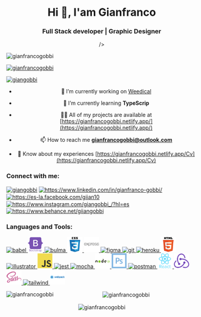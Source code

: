 <h1 align="center">Hi 👋, I'am Gianfranco</h1>
<h3 align="center">Full Stack developer | Graphic Designer</h3>

<div align="center" 
 <img src="https://media3.giphy.com/media/vzO0Vc8b2VBLi/giphy.gif?cid=ecf05e47yvug7aqn86xx86homjzru3odq1r4po6xm62k9oop&rid=giphy.gif&ct=g" alt="html5" /> 
 />


<p align="left"> <img src="https://komarev.com/ghpvc/?username=gianfrancogobbi&label=Profile%20views&color=0e75b6&style=flat" alt="gianfrancogobbi" /> </p>

<p align="left"> <a href="https://github.com/ryo-ma/github-profile-trophy"><img src="https://github-profile-trophy.vercel.app/?username=gianfrancogobbi" alt="gianfrancogobbi" /></a> </p>

<p align="left"> <a href="https://twitter.com/giangobbi" target="blank"><img src="https://img.shields.io/twitter/follow/giangobbi?logo=twitter&style=for-the-badge" alt="giangobbi" /></a> </p>

- 🔭 I’m currently working on [Weedical](https://weedical.netlify.app/)

- 🌱 I’m currently learning **TypeScrip**

- 👨‍💻 All of my projects are available at [https://gianfrancogobbi.netlify.app/](https://gianfrancogobbi.netlify.app/)

- 📫 How to reach me **gianfrancogobbi@outlook.com**

- 📄 Know about my experiences [https://gianfrancogobbi.netlify.app/Cv](https://gianfrancogobbi.netlify.app/Cv)

<h3 align="left">Connect with me:</h3>
<p align="left">
<a href="https://twitter.com/giangobbi" target="blank"><img align="center" src="https://raw.githubusercontent.com/rahuldkjain/github-profile-readme-generator/master/src/images/icons/Social/twitter.svg" alt="giangobbi" height="30" width="40" /></a>
<a href="https://linkedin.com/in/https://www.linkedin.com/in/gianfranco-gobbi/" target="blank"><img align="center" src="https://raw.githubusercontent.com/rahuldkjain/github-profile-readme-generator/master/src/images/icons/Social/linked-in-alt.svg" alt="https://www.linkedin.com/in/gianfranco-gobbi/" height="30" width="40" /></a>
<a href="https://fb.com/https://es-la.facebook.com/giian10" target="blank"><img align="center" src="https://raw.githubusercontent.com/rahuldkjain/github-profile-readme-generator/master/src/images/icons/Social/facebook.svg" alt="https://es-la.facebook.com/giian10" height="30" width="40" /></a>
<a href="https://instagram.com/https://www.instagram.com/giangobbi_/?hl=es" target="blank"><img align="center" src="https://raw.githubusercontent.com/rahuldkjain/github-profile-readme-generator/master/src/images/icons/Social/instagram.svg" alt="https://www.instagram.com/giangobbi_/?hl=es" height="30" width="40" /></a>
<a href="https://www.behance.net/https://www.behance.net/giiangobbi" target="blank"><img align="center" src="https://raw.githubusercontent.com/rahuldkjain/github-profile-readme-generator/master/src/images/icons/Social/behance.svg" alt="https://www.behance.net/giiangobbi" height="30" width="40" /></a>
</p>

<h3 align="left">Languages and Tools:</h3>
<p align="left"> <a href="https://babeljs.io/" target="_blank" rel="noreferrer"> <img src="https://www.vectorlogo.zone/logos/babeljs/babeljs-icon.svg" alt="babel" width="40" height="40"/> </a> <a href="https://getbootstrap.com" target="_blank" rel="noreferrer"> <img src="https://raw.githubusercontent.com/devicons/devicon/master/icons/bootstrap/bootstrap-plain-wordmark.svg" alt="bootstrap" width="40" height="40"/> </a> <a href="https://bulma.io/" target="_blank" rel="noreferrer"> <img src="https://raw.githubusercontent.com/gilbarbara/logos/804dc257b59e144eaca5bc6ffd16949752c6f789/logos/bulma.svg" alt="bulma" width="40" height="40"/> </a> <a href="https://www.w3schools.com/css/" target="_blank" rel="noreferrer"> <img src="https://raw.githubusercontent.com/devicons/devicon/master/icons/css3/css3-original-wordmark.svg" alt="css3" width="40" height="40"/> </a> <a href="https://expressjs.com" target="_blank" rel="noreferrer"> <img src="https://raw.githubusercontent.com/devicons/devicon/master/icons/express/express-original-wordmark.svg" alt="express" width="40" height="40"/> </a> <a href="https://www.figma.com/" target="_blank" rel="noreferrer"> <img src="https://www.vectorlogo.zone/logos/figma/figma-icon.svg" alt="figma" width="40" height="40"/> </a> <a href="https://git-scm.com/" target="_blank" rel="noreferrer"> <img src="https://www.vectorlogo.zone/logos/git-scm/git-scm-icon.svg" alt="git" width="40" height="40"/> </a> <a href="https://heroku.com" target="_blank" rel="noreferrer"> <img src="https://www.vectorlogo.zone/logos/heroku/heroku-icon.svg" alt="heroku" width="40" height="40"/> </a> <a href="https://www.w3.org/html/" target="_blank" rel="noreferrer"> <img src="https://raw.githubusercontent.com/devicons/devicon/master/icons/html5/html5-original-wordmark.svg" alt="html5" width="40" height="40"/> </a> <a href="https://www.adobe.com/in/products/illustrator.html" target="_blank" rel="noreferrer"> <img src="https://www.vectorlogo.zone/logos/adobe_illustrator/adobe_illustrator-icon.svg" alt="illustrator" width="40" height="40"/> </a> <a href="https://developer.mozilla.org/en-US/docs/Web/JavaScript" target="_blank" rel="noreferrer"> <img src="https://raw.githubusercontent.com/devicons/devicon/master/icons/javascript/javascript-original.svg" alt="javascript" width="40" height="40"/> </a> <a href="https://jestjs.io" target="_blank" rel="noreferrer"> <img src="https://www.vectorlogo.zone/logos/jestjsio/jestjsio-icon.svg" alt="jest" width="40" height="40"/> </a> <a href="https://mochajs.org" target="_blank" rel="noreferrer"> <img src="https://www.vectorlogo.zone/logos/mochajs/mochajs-icon.svg" alt="mocha" width="40" height="40"/> </a> <a href="https://nodejs.org" target="_blank" rel="noreferrer"> <img src="https://raw.githubusercontent.com/devicons/devicon/master/icons/nodejs/nodejs-original-wordmark.svg" alt="nodejs" width="40" height="40"/> </a> <a href="https://www.photoshop.com/en" target="_blank" rel="noreferrer"> <img src="https://raw.githubusercontent.com/devicons/devicon/master/icons/photoshop/photoshop-line.svg" alt="photoshop" width="40" height="40"/> </a> <a href="https://postman.com" target="_blank" rel="noreferrer"> <img src="https://www.vectorlogo.zone/logos/getpostman/getpostman-icon.svg" alt="postman" width="40" height="40"/> </a> <a href="https://reactjs.org/" target="_blank" rel="noreferrer"> <img src="https://raw.githubusercontent.com/devicons/devicon/master/icons/react/react-original-wordmark.svg" alt="react" width="40" height="40"/> </a> <a href="https://redux.js.org" target="_blank" rel="noreferrer"> <img src="https://raw.githubusercontent.com/devicons/devicon/master/icons/redux/redux-original.svg" alt="redux" width="40" height="40"/> </a> <a href="https://sass-lang.com" target="_blank" rel="noreferrer"> <img src="https://raw.githubusercontent.com/devicons/devicon/master/icons/sass/sass-original.svg" alt="sass" width="40" height="40"/> </a> <a href="https://tailwindcss.com/" target="_blank" rel="noreferrer"> <img src="https://www.vectorlogo.zone/logos/tailwindcss/tailwindcss-icon.svg" alt="tailwind" width="40" height="40"/> </a> <a href="https://webpack.js.org" target="_blank" rel="noreferrer"> <img src="https://raw.githubusercontent.com/devicons/devicon/d00d0969292a6569d45b06d3f350f463a0107b0d/icons/webpack/webpack-original-wordmark.svg" alt="webpack" width="40" height="40"/> </a> </p>

<p><img align="left" src="https://github-readme-stats.vercel.app/api/top-langs?username=gianfrancogobbi&show_icons=true&locale=en&layout=compact" alt="gianfrancogobbi" />
</p>

<p>&nbsp;<img align="center" src="https://github-readme-stats.vercel.app/api?username=gianfrancogobbi&show_icons=true&locale=en" alt="gianfrancogobbi" /></p>

<p><img align="center" src="https://github-readme-streak-stats.herokuapp.com/?user=gianfrancogobbi&" alt="gianfrancogobbi" /></p>

